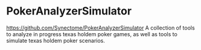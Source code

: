 # PokerAnalyzerSimulator
https://github.com/Synectome/PokerAnalyzerSimulator
A collection of tools to analyze in progress texas holdem poker games, as well as tools to simulate texas holdem poker scenarios. 
